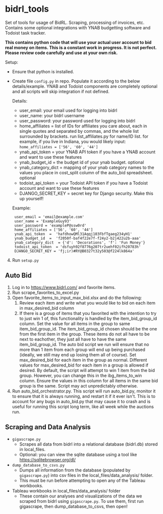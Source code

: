 # bidrl_tools

Set of tools for usage of BidRL. Scraping, processing of invoices, etc.
Contains some optional integrations with YNAB budgetting software and Todoist task tracker.

**This contains python code that will use your actual user account to bid real money on items. This is a constant work in progress. It is not perfect. Please review code carefully and use at your own risk.**

Setup:
 - Ensure that python is installed.
 - Create file `config.py` in repo. Populate it according to the below details/example. YNAB and Todoist components are completely optional and all scripts will skip integration if not defined.

	Details:
	 - user_email: your email used for logging into bidrl
	 - user_name: your bidrl username
	 - user_password: your password used for logging into bidrl
	 - home_affiliates = list of IDs for affiliates you care about, each in single quotes and separated by commas, and the whole list
	   surrounded by brackets. run list_affiliates.py for name/ID list. for
	   example, if you live in Indiana, you would likely input:
	   `home_affiliates = ['56', '60', '44']`
	  - ynab_api_token = your YNAB API token if you have a YNAB account and want to use these features
	  - ynab_budget_id = the budget id of your ynab budget. optional
	  - ynab_category_dict = mapping of your ynab category names to the values you place in cost_split column of the auto_bid spreadsheet. optional
	  - todoist_api_token = your Todoist API token if you have a Todoist account and want to use these features
	  - DJANGO_SECRET_KEY = secret key for Django security. Make this up yourself!

	Example:
	
	    user_email = 'email@example.com'
	    user_name = 'ExampleGuy93'
	    user_password = 'exampleP@ssw0rd'
	    home_affiliates = ['56', '60', '44']
	    ynab_api_token  =  'hafdhowQMl31Aqqj103FbfTgaeg234yH1'
		ynab_budget_id  =  'f2050f-baf4f22e7f-f24y2-b2j422u2b-aaa'
		ynab_category_dict  = {'d': 'Decorations', 'f': 'Fun Money'}
		todoist_api_token  = 'dsfuyh92f8776g207tr2uehf02ifh20783h'
		DJANGO_SECRET_KEY = 'fj;ir)#RY@B0327t32y503@f224lk864a'

4. Run `setup.py`


Auto Bid
-

1. Log in to https://www.bidrl.com/ and favorite items.
2. Run scrape_favorites_to_excel.py
3. Open favorite_items_to_input_max_bid.xlsx and do the following:
	1. Review each item and write what you would like to bid on each item in max_desired_bid column
	2. If there is a group of items that you favorited with the intention to try to just win 1 of, this functionality is handled by the item_bid_group_id column. Set the value for all items in the group to same item_bid_group_id. The item_bid_group_id chosen should be the one from the first item in the group. These items do not all have to be next to eachother, they just all have to have the same item_bid_group_id. The auto bid script we run will ensure that no more than 1 item from each group will end up being purchased (ideally, we still may end up losing them all of course). Set max_desired_bid for each item in the group as normal. Different values for max_desired_bid for each item in a group is allowed if desired. By default, the script will attempt to win 1 item from the bid group. However, you can change this in the ibg_items_to_win column. Ensure the values in this column for all items in the same bid group is the same. Script may act unpredictably otherwise.
4. Run auto_bid_orchestrator.py. This script will run auto_bid.py, monitor it to ensure that it is always running, and restart it if it ever isn't. This is to account for any bugs in auto_bid.py that may cause it to crash and is useful for running this script long term, like all week while the auctions run.


Scraping and Data Analysis
-

- `gigascrape.py`
	- Scrapes all data from bidrl into a relational database (bidrl.db) stored in local_files.
	- Optional: you can view the sqlite database using a tool like https://sqlitebrowser.org/dl/
- `dump_database_to_csvs.py`
	- Dumps all information from the database (populated by `gigascrape.py`) into csv files in the local_files/data_analysis/ folder.
	- This must be run before attempting to open any of the Tableau workbooks.
- Tableau workbooks in local_files/data_analysis/ folder
	- These contain our analyses and visualizations of the data we scraped from bidrl using `gigascrape.py`. To use them, first run gigascrape, then dump_database_to_csvs, then open!